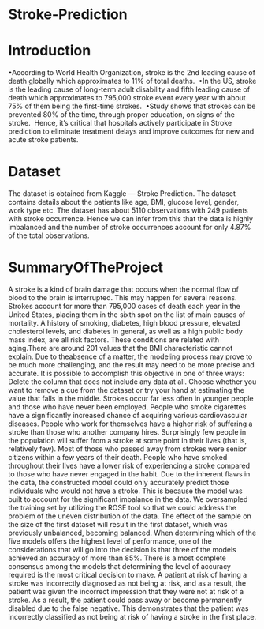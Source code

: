# Stroke-Prediction

# Introduction
•According to World Health Organization, stroke is the 2nd leading cause of death globally which approximates to 11% of total deaths.
​
•In the US, stroke is the leading cause of long-term adult disability and fifth leading cause of death which approximates to 795,000 stroke event every year with about 75% of them being the first-time strokes. 
​
•Study shows that strokes can be prevented 80% of the time, through proper education, on signs of the stroke. ​
Hence, it’s critical that hospitals actively participate in Stroke prediction to eliminate treatment delays and improve outcomes for new and acute stroke patients.​

# Dataset
The dataset is obtained from Kaggle — Stroke Prediction. The dataset contains details about the patients like age, BMI, glucose level, gender, work type etc. The dataset has about 5110 observations with 249 patients with stroke occurrence. Hence we can infer from this that the data is highly imbalanced and the number of stroke occurrences account for only 4.87% of the total observations.

# SummaryOfTheProject
A stroke is a kind of brain damage that occurs when the normal flow of blood to the brain
is interrupted. This may happen for several reasons. Strokes account for more than 795,000 cases
of death each year in the United States, placing them in the sixth spot on the list of main causes
of mortality. A history of smoking, diabetes, high blood pressure, elevated cholesterol levels, and
diabetes in general, as well as a high public body mass index, are all risk factors. These
conditions are related with aging.There are around 201 values that the BMI characteristic cannot explain. Due to theabsence of a matter, the modeling process may prove to be much more challenging, and the result may need to be more precise and accurate. It is possible to accomplish this objective in one of three ways: Delete the column that does not include any data at all. Choose whether you want to remove a cue from the dataset or try your hand at estimating the value that falls in the middle.
Strokes occur far less often in younger people and those who have never been employed.
People who smoke cigarettes have a significantly increased chance of acquiring various
cardiovascular diseases. People who work for themselves have a higher risk of suffering a stroke
than those who another company hires. Surprisingly few people in the population will suffer
from a stroke at some point in their lives (that is, relatively few). Most of those who passed away
from strokes were senior citizens within a few years of their death. People who have smoked
throughout their lives have a lower risk of experiencing a stroke compared to those who have
never engaged in the habit. Due to the inherent flaws in the data, the constructed model could
only accurately predict those individuals who would not have a stroke. This is because the model
was built to account for the significant imbalance in the data. We oversampled the training set by
utilizing the ROSE tool so that we could address the problem of the uneven distribution of the
data. The effect of the sample on the size of the first dataset will result in the first dataset,
which was previously unbalanced, becoming balanced. When determining which of the five
models offers the highest level of performance, one of the considerations that will go into the
decision is that three of the models achieved an accuracy of more than 85%. There is almost complete consensus among the models that determining the level of accuracy required is the most critical decision to make. A patient at risk of having a stroke was incorrectly diagnosed as not being at risk, and as a result, the patient was given the incorrect impression that they were not at risk of a stroke. As a result, the patient could pass away or become permanently disabled due to the false negative. This demonstrates that the patient was incorrectly classified as not being at risk of having a stroke in the first place.
